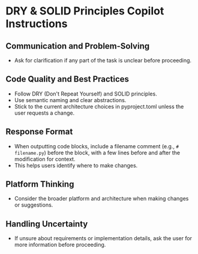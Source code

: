 # DRY & SOLID Principles Copilot Instructions

## Communication and Problem-Solving
- Ask for clarification if any part of the task is unclear before proceeding.

## Code Quality and Best Practices
- Follow DRY (Don't Repeat Yourself) and SOLID principles.
- Use semantic naming and clear abstractions.
- Stick to the current architecture choices in pyproject.toml unless the user requests a change.

## Response Format
- When outputting code blocks, include a filename comment (e.g., `# filename.py`) before the block, with a few lines before and after the modification for context.
- This helps users identify where to make changes.

## Platform Thinking
- Consider the broader platform and architecture when making changes or suggestions.

## Handling Uncertainty
- If unsure about requirements or implementation details, ask the user for more information before proceeding.
